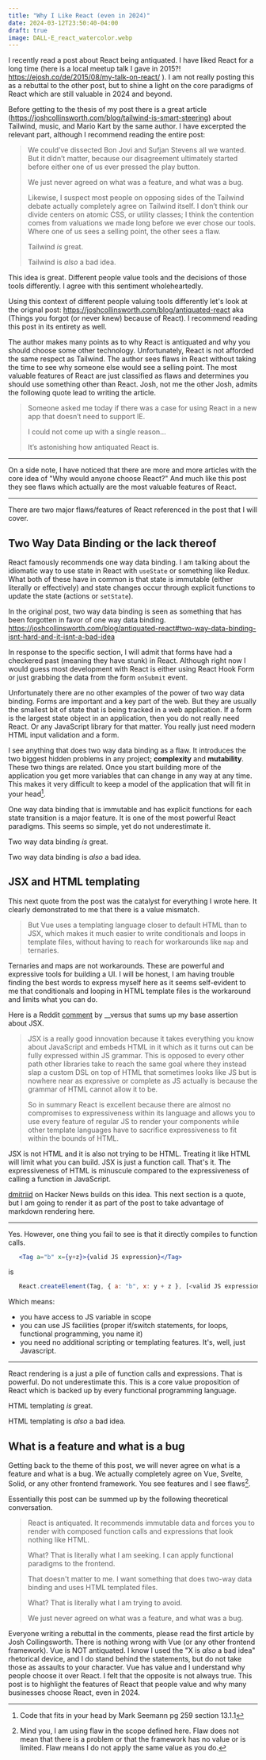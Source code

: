 ```yaml
---
title: "Why I Like React (even in 2024)"
date: 2024-03-12T23:50:40-04:00
draft: true
image: DALL·E_react_watercolor.webp
---
```

I recently read a post about React being antiquated. I have liked React for a long time (here is a local meetup talk I gave in 2015?! https://ejosh.co/de/2015/08/my-talk-on-react/ ). I am not really posting this as a rebuttal to the other post, but to shine a light on the core paradigms of React which are still valuable in 2024 and beyond.

Before getting to the thesis of my post there is a great article (https://joshcollinsworth.com/blog/tailwind-is-smart-steering) about Tailwind, music, and Mario Kart by the same author. I have excerpted the relevant part, although I recommend reading the entire post:

> We could’ve dissected Bon Jovi and Sufjan Stevens all we wanted. But it didn’t matter, because our disagreement ultimately started before either one of us ever pressed the play button.
>
> We just never agreed on what was a feature, and what was a bug.
>
> Likewise, I suspect most people on opposing sides of the Tailwind debate actually completely agree on Tailwind itself. I don’t think our divide centers on atomic CSS, or utility classes; I think the contention comes from valuations we made long before we ever chose our tools. Where one of us sees a selling point, the other sees a flaw.
>
> Tailwind _is_ great.
>
> Tailwind is _also_ a bad idea.

This idea is great. Different people value tools and the decisions of those tools differently. I agree with this sentiment wholeheartedly. 

Using this context of different people valuing tools differently let's look at the orignal post:  https://joshcollinsworth.com/blog/antiquated-react aka (Things you forgot (or never knew) because of React). I recommend reading this post in its entirety as well.

The author makes many points as to why React is antiquated and why you should choose some other technology. Unfortunately, React is not afforded the same respect as Tailwind. The author sees flaws in React without taking the time to see why someone else would see a selling point. The most valuable features of React are just classified as flaws and determines you should use something other than React. Josh, not me the other Josh, admits the following quote lead to writing the article.

> Someone asked me today if there was a case for using React in a new app that doesn’t need to support IE.
> 
> I could not come up with a single reason…
> 
> It’s astonishing how antiquated React is.

---
On a side note, I have noticed that there are more and more articles with the core idea of "Why would anyone choose React?" And much like this post they see flaws which actually are the most valuable features of React.

---
There are two major flaws/features of React referenced in the post that I will cover.
## Two Way Data Binding or the lack thereof
React famously recommends one way data binding. I am talking about the idiomatic way to use state in React with `useState` or something like Redux. What both of these have in common is that state is immutable (either literally or effectively) and state changes occur through explicit functions to update the state (actions or `setState`).  

In the original post, two way data binding is seen as something that has been forgotten in favor of one way data binding. https://joshcollinsworth.com/blog/antiquated-react#two-way-data-binding-isnt-hard-and-it-isnt-a-bad-idea

In response to the specific section, I will admit that forms have had a checkered past (meaning they have stunk) in React. Although right now I would guess most development with React is either using React Hook Form or just grabbing the data from the form `onSubmit` event. 

Unfortunately there are no other examples of the power of two way data binding. Forms are important and a key part of the web. But they are usually the smallest bit of state that is being tracked in a web application. If a form is the largest state object in an application, then you do not really need React. Or any JavaScript library for that matter. You really just need modern HTML input validation and a form.

I see anything that does two way data binding as a flaw. It introduces the two biggest hidden problems in any project; **complexity** and **mutability**. These two things are related. Once you start building more of the application you get more variables that can change in any way at any time. This makes it very difficult to keep a model of the application that will fit in your head[^1].

One way data binding that is immutable and has explicit functions for each state transition is a major feature. It is one of the most powerful React paradigms. This seems so simple, yet do not underestimate it. 

Two way data binding *is* great. 

Two way data binding is *also* a bad idea.

## JSX and HTML templating
This next quote from the post was the catalyst for everything I wrote here. It clearly demonstrated to me that there is a value mismatch. 

> But Vue uses a templating language closer to default HTML than to JSX, which makes it much easier to write conditionals and loops in template files, without having to reach for workarounds like `map` and ternaries.

Ternaries and maps are not workarounds. These are powerful and expressive tools for building a UI. I will be honest, I am having trouble finding the best words to express myself here as it seems self-evident to me that conditionals and looping in HTML template files is the workaround and limits what you can do.

Here is a Reddit [comment](https://www.reddit.com/r/webdev/comments/15w6smz/comment/jx0phfw/) by __versus that sums up my base assertion about JSX.

> JSX is a really good innovation because it takes everything you know about JavaScript and embeds HTML in it which as it turns out can be fully expressed within JS grammar. This is opposed to every other path other libraries take to reach the same goal where they instead slap a custom DSL on top of HTML that sometimes looks like JS but is nowhere near as expressive or complete as JS actually is because the grammar of HTML cannot allow it to be.
> 
> So in summary React is excellent because there are almost no compromises to expressiveness within its language and allows you to use every feature of regular JS to render your components while other template languages have to sacrifice expressiveness to fit within the bounds of HTML.

JSX is not HTML and it is also not trying to be HTML. Treating it like HTML will limit what you can build. JSX is just a function call. That's it. The expressiveness of HTML is minuscule compared to the expressiveness of calling a function in JavaScript.

[dmitriid](https://news.ycombinator.com/item?id=19199423) on Hacker News builds on this idea. This next section is a quote, but I am going to render it as part of the post to take advantage of markdown rendering here.

---
Yes. However, one thing you fail to see is that it directly compiles to function calls.

```jsx
   <Tag a="b" x={y+z}>{valid JS expression}</Tag>
```

is

```javascript
   React.createElement(Tag, { a: "b", x: y + z }, [<valid JS expression>])
```

Which means:

- you have access to JS variable in scope
- you can use JS facilities (proper if/switch statements, for loops, functional programming, you name it)
- you need no additional scripting or templating features. It's, well, just Javascript.
---

React rendering is a just a pile of function calls and expressions. That is powerful. Do not underestimate this. This is a core value proposition of React which is backed up by every functional programming language. 

HTML templating *is* great. 

HTML templating is *also* a bad idea.

## What is a feature and what is a bug
Getting back to the theme of this post, we will never agree on what is a feature and what is a bug. We actually completely agree on Vue, Svelte, Solid, or any other frontend framework. You see features and I see flaws[^2].

Essentially this post can be summed up by the following theoretical conversation. 

> React is antiquated. It recommends immutable data and forces you to render with composed function calls and expressions that look nothing like HTML.
> 
> What? That is literally what I am seeking. I can apply functional paradigms to the frontend.
> 
> That doesn't matter to me. I want something that does two-way data binding and uses HTML templated files.
> 
> What? That is literally what I am trying to avoid.
>
> We just never agreed on what was a feature, and what was a bug.

Everyone writing a rebuttal in the comments, please read the first article by Josh Collingsworth. There is nothing wrong with Vue (or any other frontend framework). Vue is NOT antiquated. I know I used the "X is *also* a bad idea" rhetorical device, and I do stand behind the statements, but do not take those as assaults to your character. Vue has value and I understand why people choose it over React. I felt that the opposite is not always true. This post is to highlight the features of React that people value and why many businesses choose React, even in 2024.

[^1]: Code that fits in your head by Mark Seemann pg 259 section 13.1.1
[^2]: Mind you, I am using flaw in the scope defined here. Flaw does not mean that there is a problem or that the framework has no value or is limited. Flaw means I do not apply the same value as you do.